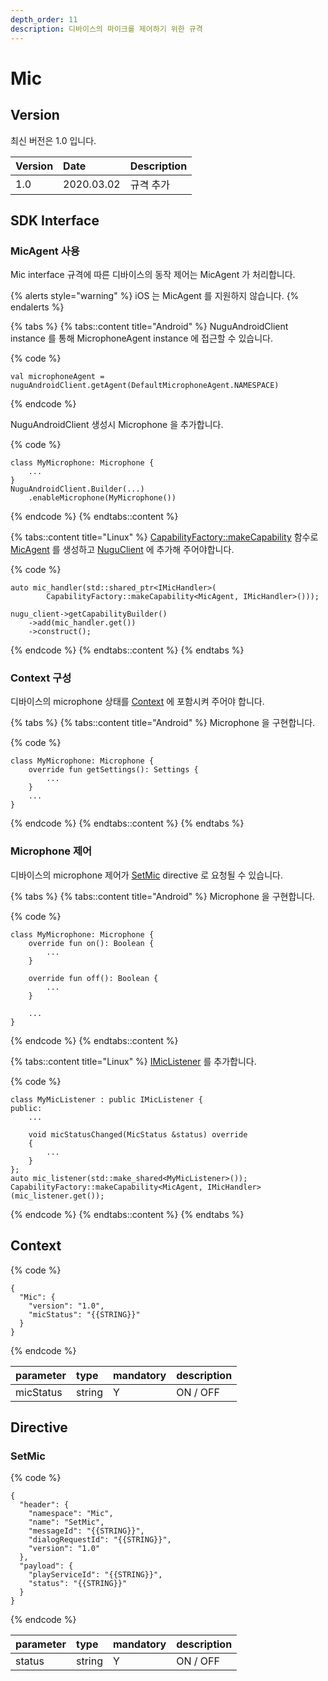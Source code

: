 ```yaml
---
depth_order: 11
description: 디바이스의 마이크를 제어하기 위한 규격
---
```


# Mic

## Version

최신 버전은 1.0 입니다.

| Version | Date       | Description |
|:--------|:-----------|:------------|
| 1.0     | 2020.03.02 | 규격 추가       |

## SDK Interface

### MicAgent 사용

Mic interface 규격에 따른 디바이스의 동작 제어는 MicAgent 가 처리합니다.

{% alerts style="warning" %}
iOS 는 MicAgent 를 지원하지 않습니다.
{% endalerts %}

{% tabs %}
{% tabs::content title="Android" %}
NuguAndroidClient instance 를 통해 MicrophoneAgent instance 에 접근할 수 있습니다.

{% code %}
```text
val microphoneAgent = nuguAndroidClient.getAgent(DefaultMicrophoneAgent.NAMESPACE)
```
{% endcode %}

NuguAndroidClient 생성시 Microphone 을 추가합니다.

{% code %}
```text
class MyMicrophone: Microphone {
    ...
}
NuguAndroidClient.Builder(...)
    .enableMicrophone(MyMicrophone())
```
{% endcode %}
{% endtabs::content %}

{% tabs::content title="Linux" %}
[CapabilityFactory::makeCapability](https://nugu-developers.github.io/nugu-linux/classNuguCapability_1_1CapabilityFactory.html#a46d96b1bc96903f02905c92ba8794bf6) 함수로 [MicAgent](https://nugu-developers.github.io/nugu-linux/classNuguCapability_1_1IMicHandler.html) 를 생성하고 [NuguClient](https://nugu-developers.github.io/nugu-linux/classNuguClientKit_1_1NuguClient.html) 에 추가해 주어야합니다.

{% code %}
```text
auto mic_handler(std::shared_ptr<IMicHandler>(
        CapabilityFactory::makeCapability<MicAgent, IMicHandler>()));

nugu_client->getCapabilityBuilder()
    ->add(mic_handler.get())
    ->construct();
```
{% endcode %}
{% endtabs::content %}
{% endtabs %}

### Context 구성

디바이스의 microphone 상태를 [Context](#context) 에 포함시켜 주어야 합니다.

{% tabs %}
{% tabs::content title="Android" %}
Microphone 을 구현합니다.

{% code %}
```text
class MyMicrophone: Microphone {
    override fun getSettings(): Settings {
        ...
    }
    ...
}
```
{% endcode %}
{% endtabs::content %}
{% endtabs %}

### Microphone 제어

디바이스의 microphone 제어가 [SetMic](#setmic) directive 로 요청될 수 있습니다.

{% tabs %}
{% tabs::content title="Android" %}
Microphone 을 구현합니다.

{% code %}
```text
class MyMicrophone: Microphone {
    override fun on(): Boolean {
        ...
    }

    override fun off(): Boolean {
        ...
    }

    ...
}
```
{% endcode %}
{% endtabs::content %}

{% tabs::content title="Linux" %}
[IMicListener](https://nugu-developers.github.io/nugu-linux/classNuguCapability_1_1IMicListener.html) 를 추가합니다.

{% code %}
```text
class MyMicListener : public IMicListener {
public:
    ...

    void micStatusChanged(MicStatus &status) override
    {
        ...
    }
};
auto mic_listener(std::make_shared<MyMicListener>());
CapabilityFactory::makeCapability<MicAgent, IMicHandler>(mic_listener.get());
```
{% endcode %}
{% endtabs::content %}
{% endtabs %}

## Context

{% code %}
```text
{
  "Mic": {
    "version": "1.0",
    "micStatus": "{{STRING}}"
  }
}
```
{% endcode %}

| parameter | type   | mandatory | description |
|:----------|:-------|:----------|:------------|
| micStatus | string | Y         | ON / OFF    |

## Directive

### SetMic

{% code %}
```text
{
  "header": {
    "namespace": "Mic",
    "name": "SetMic",
    "messageId": "{{STRING}}",
    "dialogRequestId": "{{STRING}}",
    "version": "1.0"
  },
  "payload": {
    "playServiceId": "{{STRING}}",
    "status": "{{STRING}}"
  }
}
```
{% endcode %}

| parameter | type   | mandatory | description |
|:----------|:-------|:----------|:------------|
| status    | string | Y         | ON / OFF    |
